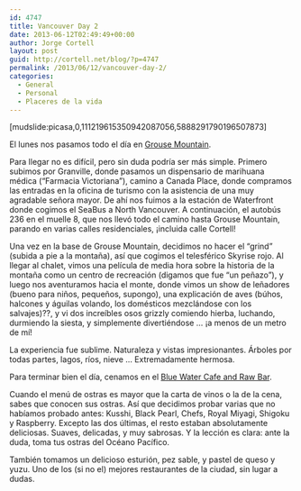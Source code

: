 ```yaml
---
id: 4747
title: Vancouver Day 2
date: 2013-06-12T02:49:49+00:00
author: Jorge Cortell
layout: post
guid: http://cortell.net/blog/?p=4747
permalink: /2013/06/12/vancouver-day-2/
categories:
  - General
  - Personal
  - Placeres de la vida
---
```

[mudslide:picasa,0,111219615350942087056,5888291790196507873]

El lunes nos pasamos todo el día en <a title="http://grousemountain.com" href="http://grousemountain.com" target="_blank">Grouse Mountain</a>.

Para llegar no es difícil, pero sin duda podría ser más simple. Primero subimos por Granville, donde pasamos un dispensario de marihuana médica (&#8220;Farmacia Victoriana&#8221;), camino a Canada Place, donde compramos las entradas en la oficina de turismo con la asistencia de una muy agradable señora mayor. De ahí nos fuimos a la estación de Waterfront donde cogimos el SeaBus a North Vancouver. A continuación, el autobús 236 en el muelle 8, que nos llevó todo el camino hasta Grouse Mountain, parando en varias calles residenciales, ¡incluida calle Cortell!

Una vez en la base de Grouse Mountain, decidimos no hacer el &#8220;grind&#8221; (subida a pie a la montaña), así que cogimos el telesférico Skyrise rojo. Al llegar al chalet, vimos una película de media hora sobre la historia de la montaña como un centro de recreación (digamos que fue &#8220;un peñazo&#8221;), y luego nos aventuramos hacia el monte, donde vimos un show de leñadores (bueno para niños, pequeños, supongo), una explicación de aves (búhos, halcones y águilas volando, los domésticos mezclándose con los salvajes)??, y vi dos increíbles osos grizzly comiendo hierba, luchando, durmiendo la siesta, y simplemente divertiéndose &#8230; ¡a menos de un metro de mí!

La experiencia fue sublime. Naturaleza y vistas impresionantes. Árboles por todas partes, lagos, ríos, nieve &#8230; Extremadamente hermosa.

Para terminar bien el día, cenamos en el <a title="http://www.bluewatercafe.net" href="http://www.bluewatercafe.net" target="_blank">Blue Water Cafe and Raw Bar</a>.

Cuando el menú de ostras es mayor que la carta de vinos o la de la cena, sabes que conocen sus ostras. Así que decidimos probar varias que no habíamos probado antes: Kusshi, Black Pearl, Chefs, Royal Miyagi, Shigoku y Raspberry. Excepto las dos últimas, el resto estaban absolutamente deliciosas. Suaves, delicadas, y muy sabrosas. Y la lección es clara: ante la duda, toma tus ostras del Océano Pacífico.

También tomamos un delicioso esturión, pez sable, y pastel de queso y yuzu. Uno de los (si no el) mejores restaurantes de la ciudad, sin lugar a dudas.